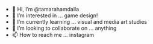 - 👋 Hi, I’m @tamarahamdalla
- 👀 I’m interested in ... game design!
- 🌱 I’m currently learning ... visual and media art studies
- 💞️ I’m looking to collaborate on ... anything
- 📫 How to reach me ... instagram

<!---
tamarahamdalla/tamarahamdalla is a ✨ special ✨ repository because its `README.md` (this file) appears on your GitHub profile.
You can click the Preview link to take a look at your changes.
--->
